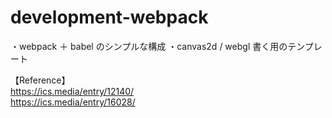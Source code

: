 # development-webpack

・webpack ＋ babel のシンプルな構成
・canvas2d / webgl 書く用のテンプレート

【Reference】<br>
https://ics.media/entry/12140/<br>
https://ics.media/entry/16028/
